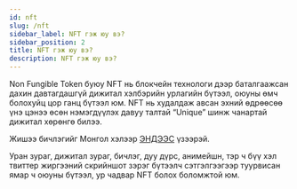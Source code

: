 ```yaml
---
id: nft
slug: /nft
sidebar_label: NFT гэж юу вэ?
sidebar_position: 2
title: NFT гэж юу вэ?
description: NFT гэж юу вэ?
---
```

Non Fungible Token буюу NFT нь блокчейн технологи дээр баталгаажсан дахин давтагдашгүй дижитал хэлбэрийн урлагийн бүтээл, оюуны өмч болохуйц цор ганц бүтээл юм. NFT нь худалдаж авсан эхний өдрөөсөө үнэ цэнээ өсөн нэмэгдүүлэх давуу талтай “Unique” шинж чанартай дижитал хөрөнгө билээ. 

Жишээ бичлэгийг Монгол хэлээр [ЭНДЭЭС](https://www.youtube.com/watch?v=JbJmFrx7aIg) үзээрэй.

Уран зураг, дижитал зураг, бичлэг, дуу дүрс, анимейшн, тэр ч бүү хэл твиттер жиргээний скрийншот зэрэг бүтээлч сэтгэлгээгээр туурвисан ямар ч оюуны бүтээл, ур чадвар NFT болох боломжтой юм.
